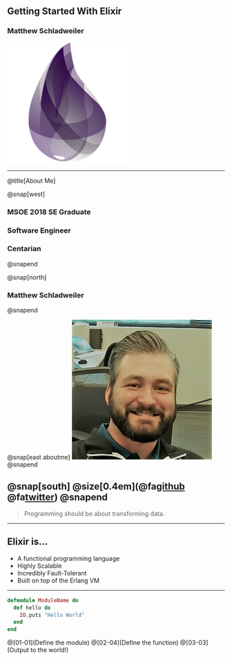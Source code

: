 ## Getting Started With Elixir
### Matthew Schladweiler
![Logo](assets/img/elixir_logo.png)

--- 
@title[About Me]

@snap[west]
### MSOE 2018 SE Graduate
### Software Engineer
### Centarian
@snapend

@snap[north]
### Matthew Schladweiler
@snapend

@snap[east aboutme]
![ProfilePic](assets/img/me.jpg)
@snapend

@snap[south]
@size[0.4em](@fa[github](BlackbeardMatt) @fa[twitter](BlackbeardMatt))
@snapend
---
> Programming should be about transforming data.
---
## Elixir is...
* A functional programming language
* Highly Scalable
* Incredibly Fault-Tolerant
* Built on top of the Erlang VM
---
```elixir
defmodule ModuleName do
  def hello do
    IO.puts "Hello World"
  end
end
```
@[01-01](Define the module)
@[02-04](Define the function)
@[03-03](Output to the world!)
